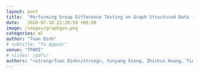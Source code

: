 ```yaml
---
layout: post
title:  "Performing Group Difference Testing on Graph Structured Data from GANs: Analysis and Applications in Neuroimaging"
date:   2020-07-18 22:20:59 +00:00
image: /images/graphgan.png
categories: ml
author: "Tuan Dinh"
# subtitle: "To Appear"
venue: "TPAMI"
# slides: /pdfs/
authors: "<strong>Tuan Dinh</strong>, Yunyang Xiong, Zhichun Huang, Tien Vo, Akshay Mishra, Won Hwa Kim, Sathya Ravi, Vikas Singh"
---
```

<!-- [Presented Slides](){:target="_blank"} -->
